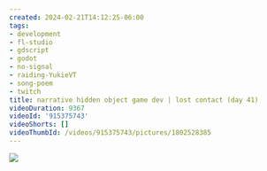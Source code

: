 ```yaml
---
created: 2024-02-21T14:12:25-06:00
tags:
- development
- fl-studio
- gdscript
- godot
- no-signal
- raiding-YukieVT
- song-poem
- twitch
title: narrative hidden object game dev | lost contact (day 41)
videoDuration: 9367
videoId: '915375743'
videoShorts: []
videoThumbId: /videos/915375743/pictures/1802528385
---
```


![](20240221201225.jpg)
